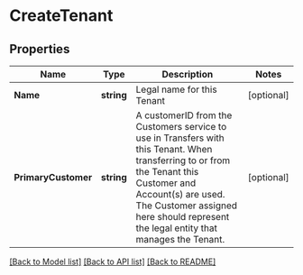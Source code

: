 # CreateTenant

## Properties

Name | Type | Description | Notes
------------ | ------------- | ------------- | -------------
**Name** | **string** | Legal name for this Tenant | [optional] 
**PrimaryCustomer** | **string** | A customerID from the Customers service to use in Transfers with this Tenant. When transferring to or from the Tenant this Customer and Account(s) are used. The Customer assigned here should represent the legal entity that manages the Tenant.  | [optional] 

[[Back to Model list]](../README.md#documentation-for-models) [[Back to API list]](../README.md#documentation-for-api-endpoints) [[Back to README]](../README.md)


